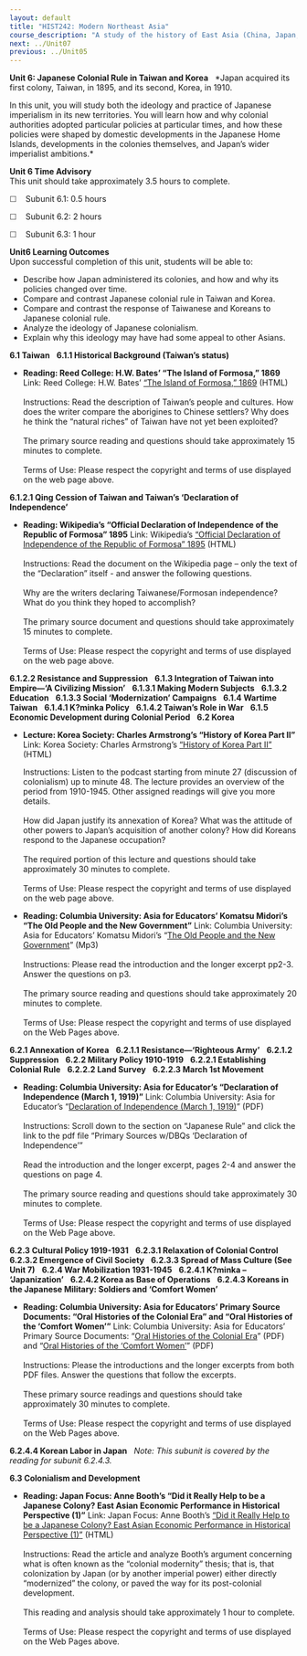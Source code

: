 ```yaml
---
layout: default
title: "HIST242: Modern Northeast Asia"
course_description: "A study of the history of East Asia (China, Japan, Korea, and Vietnam) from the 19th century to the present. Analyzes the impact of European imperialism, Communism, and the creation of modern nation-states."
next: ../Unit07
previous: ../Unit05
---
```

**Unit 6: Japanese Colonial Rule in Taiwan and Korea** <span
id="6"></span> 
*Japan acquired its first colony, Taiwan, in 1895, and its second,
Korea, in 1910.  
  
 In this unit, you will study both the ideology and practice of Japanese
imperialism in its new territories. You will learn how and why colonial
authorities adopted particular policies at particular times, and how
these policies were shaped by domestic developments in the Japanese Home
Islands, developments in the colonies themselves, and Japan’s wider
imperialist ambitions.*

**Unit 6 Time Advisory**  
This unit should take approximately 3.5 hours to complete.  
  
 <span
style="color: rgb(51, 51, 51); font-family: sans-serif; line-height: 16px; ">☐
   </span>Subunit 6.1: 0.5 hours  
  
 <span
style="color: rgb(51, 51, 51); font-family: sans-serif; line-height: 16px; ">☐
   </span>Subunit 6.2: 2 hours  
  
 <span
style="color: rgb(51, 51, 51); font-family: sans-serif; line-height: 16px; ">☐
   </span>Subunit 6.3: 1 hour

**Unit6 Learning Outcomes**  
Upon successful completion of this unit, students will be able to:  
-   Describe how Japan administered its colonies, and how and why its
    policies changed over time.
-   Compare and contrast Japanese colonial rule in Taiwan and Korea.
-   Compare and contrast the response of Taiwanese and Koreans to
    Japanese colonial rule.
-   Analyze the ideology of Japanese colonialism.
-   Explain why this ideology may have had some appeal to other Asians.

**6.1 Taiwan** <span id="6.1"></span> 
**6.1.1 Historical Background (Taiwan’s status)** <span
id="6.1.1"></span> 
-   **Reading: Reed College: H.W. Bates’ “The Island of Formosa,” 1869**
    Link: Reed College: H.W. Bates’ [“The Island of Formosa,”
    1869](http://academic.reed.edu/formosa/texts/Bates1869.html)
    (HTML)  
        
     Instructions: Read the description of Taiwan’s people and cultures.
    How does the writer compare the aborigines to Chinese settlers? Why
    does he think the “natural riches” of Taiwan have not yet been
    exploited?  
        
     The primary source reading and questions should take approximately
    15 minutes to complete.  
        
     Terms of Use: Please respect the copyright and terms of use
    displayed on the web page above.

**6.1.2.1 Qing Cession of Taiwan and Taiwan’s ‘Declaration of
Independence’** <span id="6.1.2.1"></span> 
-   **Reading: Wikipedia’s “Official Declaration of Independence of the
    Republic of Formosa” 1895**
    Link: Wikipedia’s [“Official Declaration of Independence of the
    Republic of Formosa”
    1895](http://en.wikipedia.org/wiki/Republic_of_Formosa#Declaration_of_Independence)
    (HTML)  
        
     Instructions: Read the document on the Wikipedia page – only the
    text of the “Declaration” itself - and answer the following
    questions.  
        
     Why are the writers declaring Taiwanese/Formosan independence? What
    do you think they hoped to accomplish?  
        
     The primary source document and questions should take approximately
    15 minutes to complete.  
        
     Terms of Use: Please respect the copyright and terms of use
    displayed on the web page above.

**6.1.2.2 Resistance and Suppression** <span id="6.1.2.2"></span> 
**6.1.3 Integration of Taiwan into Empire—‘A Civilizing Mission’** <span
id="6.1.3"></span> 
**6.1.3.1 Making Modern Subjects** <span id="6.1.3.1"></span> 
**6.1.3.2 Education** <span id="6.1.3.2"></span> 
**6.1.3.3 Social ‘Modernization’ Campaigns** <span id="6.1.3.3"></span> 
**6.1.4 Wartime Taiwan** <span id="6.1.4"></span> 
**6.1.4.1 K?minka Policy** <span id="6.1.4.1"></span> 
**6.1.4.2 Taiwan’s Role in War** <span id="6.1.4.2"></span> 
**6.1.5 Economic Development during Colonial Period** <span
id="6.1.5"></span> 
**6.2 Korea** <span id="6.2"></span> 
-   **Lecture: Korea Society: Charles Armstrong’s “History of Korea Part
    II”**
    Link: Korea Society: Charles Armstrong’s [“History of Korea Part
    II”](http://www.koreasociety.org/korean_studies/lectures/history_of_korea.html)
    (HTML)  
      
     Instructions: Listen to the podcast starting from minute 27
    (discussion of colonialism) up to minute 48. The lecture provides an
    overview of the period from 1910-1945. Other assigned readings will
    give you more details.  
        
     How did Japan justify its annexation of Korea? What was the
    attitude of other powers to Japan’s acquisition of another colony?
    How did Koreans respond to the Japanese occupation?  
        
     The required portion of this lecture and questions should take
    approximately 30 minutes to complete.  
        
     Terms of Use: Please respect the copyright and terms of use
    displayed on the web page above.

-   **Reading: Columbia University: Asia for Educators’ Komatsu Midori’s
    “The Old People and the New Government”**
    Link: Columbia University: Asia for Educators’ Komatsu Midori’s
    “[The Old People and the New
    Government](http://afe.easia.columbia.edu/ps/korea/komatsu_new_govt.pdf)”
    (Mp3)  
        
     Instructions: Please read the introduction and the longer excerpt
    pp2-3. Answer the questions on p3.  
        
     The primary source reading and questions should take approximately
    20 minutes to complete.  
        
     Terms of Use: Please respect the copyright and terms of use
    displayed on the Web Pages above.

**6.2.1 Annexation of Korea** <span id="6.2.1"></span> 
**6.2.1.1 Resistance—‘Righteous Army’** <span id="6.2.1.1"></span> 
**6.2.1.2 Suppression** <span id="6.2.1.2"></span> 
**6.2.2 Military Policy 1910-1919** <span id="6.2.2"></span> 
**6.2.2.1 Establishing Colonial Rule** <span id="6.2.2.1"></span> 
**6.2.2.2 Land Survey** <span id="6.2.2.2"></span> 
**6.2.2.3 March 1st Movement** <span id="6.2.2.3"></span> 
-   **Reading: Columbia University: Asia for Educator’s “Declaration of
    Independence (March 1, 1919)”**
    Link: Columbia University: Asia for Educator’s “[Declaration of
    Independence (March 1,
    1919)](http://afe.easia.columbia.edu/ps/korea/march_first_declaration.pdf)”
    (PDF)  
                                 
     Instructions: Scroll down to the section on “Japanese Rule” and
    click the link to the pdf file “Primary Sources w/DBQs ‘Declaration
    of Independence’”  
        
     Read the introduction and the longer excerpt, pages 2-4 and answer
    the questions on page 4.  
        
     The primary source reading and questions should take approximately
    30 minutes to complete.  
        
     Terms of Use: Please respect the copyright and terms of use
    displayed on the Web Page above.

**6.2.3 Cultural Policy 1919-1931** <span id="6.2.3"></span> 
**6.2.3.1 Relaxation of Colonial Control** <span id="6.2.3.1"></span> 
**6.2.3.2 Emergence of Civil Society** <span id="6.2.3.2"></span> 
**6.2.3.3 Spread of Mass Culture (See Unit 7)** <span
id="6.2.3.3"></span> 
**6.2.4 War Mobilization 1931-1945** <span id="6.2.4"></span> 
**6.2.4.1 K?minka – ‘Japanization’** <span id="6.2.4.1"></span> 
**6.2.4.2 Korea as Base of Operations** <span id="6.2.4.2"></span> 
**6.2.4.3 Koreans in the Japanese Military: Soldiers and ‘Comfort
Women’** <span id="6.2.4.3"></span> 
-   **Reading: Columbia University: Asia for Educators’ Primary Source
    Documents: “Oral Histories of the Colonial Era” and “Oral Histories
    of the ‘Comfort Women’”**
    Link: Columbia University: Asia for Educators’ Primary Source
    Documents: “[Oral Histories of the Colonial
    Era](http://afe.easia.columbia.edu/ps/korea/colonial_experiences.pdf)”
    (PDF) and “[Oral Histories of the ‘Comfort
    Women’](http://afe.easia.columbia.edu/ps/korea/comfort_women.pdf)”
    (PDF)  
        
     Instructions: Please the introductions and the longer excerpts from
    both PDF files. Answer the questions that follow the excerpts.  
        
     These primary source readings and questions should take
    approximately 30 minutes to complete.  
        
     Terms of Use: Please respect the copyright and terms of use
    displayed on the Web Pages above.

**6.2.4.4 Korean Labor in Japan** <span id="6.2.4.4"></span> 
*Note: This subunit is covered by the reading for subunit 6.2.4.3.*

**6.3 Colonialism and Development** <span id="6.3"></span> 
-   **Reading: Japan Focus: Anne Booth’s “Did it Really Help to be a
    Japanese Colony? East Asian Economic Performance in Historical
    Perspective (1)”**
    Link: Japan Focus: Anne Booth’s [“Did it Really Help to be a
    Japanese Colony? East Asian Economic Performance in Historical
    Perspective (1)”](http://japanfocus.org/-Anne-Booth/2418) (HTML)  
        
     Instructions: Read the article and analyze Booth’s argument
    concerning what is often known as the “colonial modernity” thesis;
    that is, that colonization by Japan (or by another imperial power)
    either directly “modernized” the colony, or paved the way for its
    post-colonial development.  
        
     This reading and analysis should take approximately 1 hour to
    complete.  
        
     Terms of Use: Please respect the copyright and terms of use
    displayed on the Web Pages above.  
      


